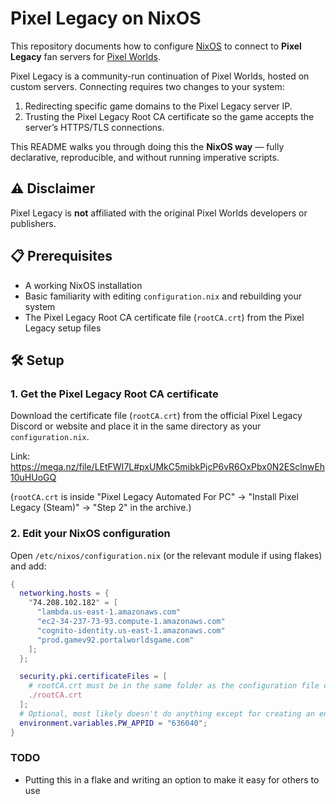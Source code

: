 # Pixel Legacy on NixOS

This repository documents how to configure [NixOS](https://nixos.org/) to connect to **Pixel Legacy** fan servers for [Pixel Worlds](https://store.steampowered.com/app/636040/Pixel_Worlds/).

Pixel Legacy is a community-run continuation of Pixel Worlds, hosted on custom servers. Connecting requires two changes to your system:

1. Redirecting specific game domains to the Pixel Legacy server IP.
2. Trusting the Pixel Legacy Root CA certificate so the game accepts the server’s HTTPS/TLS connections.

This README walks you through doing this the **NixOS way** — fully declarative, reproducible, and without running imperative scripts.


## ⚠ Disclaimer

Pixel Legacy is **not** affiliated with the original Pixel Worlds developers or publishers.




## 📋 Prerequisites

- A working NixOS installation
- Basic familiarity with editing `configuration.nix` and rebuilding your system
- The Pixel Legacy Root CA certificate file (`rootCA.crt`) from the Pixel Legacy setup files


## 🛠 Setup

### 1. Get the Pixel Legacy Root CA certificate

Download the certificate file (`rootCA.crt`) from the official Pixel Legacy Discord or website and place it in the same directory as your `configuration.nix`.

Link: https://mega.nz/file/LEtFWI7L#pxUMkC5mibkPjcP6vR6OxPbx0N2ESclnwEh10uHUoGQ

(`rootCA.crt` is inside "Pixel Legacy Automated For PC" -> "Install Pixel Legacy (Steam)" -> "Step 2" in the archive.)



### 2. Edit your NixOS configuration

Open `/etc/nixos/configuration.nix` (or the relevant module if using flakes) and add:

```nix
{
  networking.hosts = {
    "74.208.102.182" = [
      "lambda.us-east-1.amazonaws.com"
      "ec2-34-237-73-93.compute-1.amazonaws.com"
      "cognito-identity.us-east-1.amazonaws.com"
      "prod.gamev92.portalworldsgame.com"
    ];
  };

  security.pki.certificateFiles = [
    # rootCA.crt must be in the same folder as the configuration file containing these lines if you wish to copy and paste the configurations as is.
    ./rootCA.crt
  ];
  # Optional, most likely doesn't do anything except for creating an environment variable.
  environment.variables.PW_APPID = "636040";
}
```

### TODO

- Putting this in a flake and writing an option to make it easy for others to use
